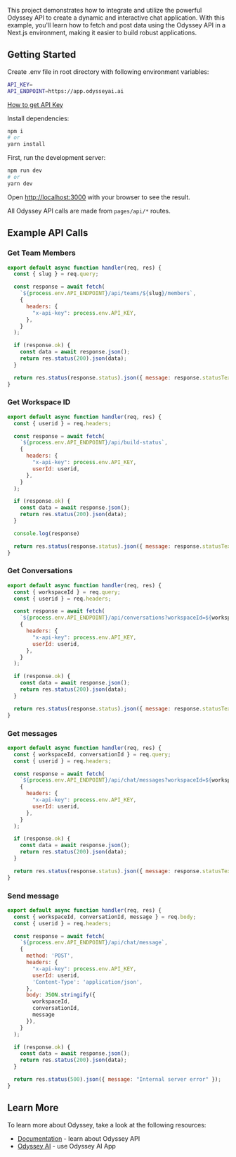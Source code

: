 This project demonstrates how to integrate and utilize the powerful Odyssey API to create a dynamic and interactive chat application. With this example, you'll learn how to fetch and post data using the Odyssey API in a Next.js environment, making it easier to build robust applications.

## Getting Started

Create .env file in root directory with following environment variables:

```bash
API_KEY=
API_ENDPOINT=https://app.odysseyai.ai
```

[How to get API Key](http://localhost:3000)

Install dependencies:

```bash
npm i
# or
yarn install
```

First, run the development server:

```bash
npm run dev
# or
yarn dev
```

Open [http://localhost:3000](http://localhost:3000) with your browser to see the result.

All Odyssey API calls are made from `pages/api/*` routes.

## Example API Calls

### Get Team Members

```javascript
export default async function handler(req, res) {
  const { slug } = req.query;

  const response = await fetch(
    `${process.env.API_ENDPOINT}/api/teams/${slug}/members`,
    {
      headers: {
        "x-api-key": process.env.API_KEY,
      },
    }
  );

  if (response.ok) {
    const data = await response.json();
    return res.status(200).json(data);
  }

  return res.status(response.status).json({ message: response.statusText });
}
```

### Get Workspace ID

```javascript
export default async function handler(req, res) {
  const { userid } = req.headers;

  const response = await fetch(
    `${process.env.API_ENDPOINT}/api/build-status`,
    {
      headers: {
        "x-api-key": process.env.API_KEY,
        userId: userid,
      },
    }
  );

  if (response.ok) {
    const data = await response.json();
    return res.status(200).json(data);
  }

  console.log(response)

  return res.status(response.status).json({ message: response.statusText });
}
```

### Get Conversations

```javascript
export default async function handler(req, res) {
  const { workspaceId } = req.query;
  const { userid } = req.headers;

  const response = await fetch(
    `${process.env.API_ENDPOINT}/api/conversations?workspaceId=${workspaceId}`,
    {
      headers: {
        "x-api-key": process.env.API_KEY,
        userId: userid,
      },
    }
  );

  if (response.ok) {
    const data = await response.json();
    return res.status(200).json(data);
  }

  return res.status(response.status).json({ message: response.statusText });
}
```

### Get messages

```javascript
export default async function handler(req, res) {
  const { workspaceId, conversationId } = req.query;
  const { userid } = req.headers;

  const response = await fetch(
    `${process.env.API_ENDPOINT}/api/chat/messages?workspaceId=${workspaceId}&conversationId=${conversationId}`,
    {
      headers: {
        "x-api-key": process.env.API_KEY,
        userId: userid,
      },
    }
  );

  if (response.ok) {
    const data = await response.json();
    return res.status(200).json(data);
  }

  return res.status(response.status).json({ message: response.statusText });
}
```

### Send message

```javascript
export default async function handler(req, res) {
  const { workspaceId, conversationId, message } = req.body;
  const { userid } = req.headers;

  const response = await fetch(
    `${process.env.API_ENDPOINT}/api/chat/message`,
    {
      method: 'POST',
      headers: {
        "x-api-key": process.env.API_KEY,
        userId: userid,
        'Content-Type': 'application/json',
      },
      body: JSON.stringify({
        workspaceId,
        conversationId,
        message
      }),
    }
  );

  if (response.ok) {
    const data = await response.json();
    return res.status(200).json(data);
  }

  return res.status(500).json({ message: "Internal server error" });
}
```

## Learn More

To learn more about Odyssey, take a look at the following resources:

- [Documentation](https://odyssey-docs-preview.vercel.app/) - learn about Odyssey API
- [Odyssey AI](https://app.odysseyai.ai/) - use Odyssey AI App

